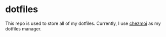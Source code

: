 # dotfiles

This repo is used to store all of my dotfiles. Currently, I use [chezmoi](https://www.chezmoi.io) as my dotfiles manager.
